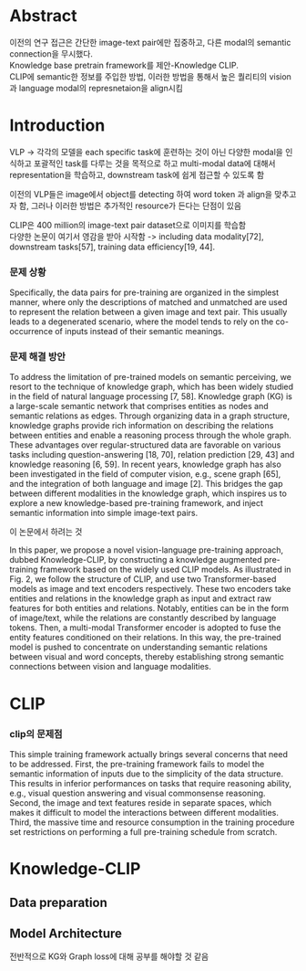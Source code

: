 # Abstract

이전의 연구 접근은 간단한 image-text pair에만 집중하고, 다른 modal의 semantic connection을 무시했다.    
Knowledge base pretrain framework를 제안-Knowledge CLIP.    
CLIP에 semantic한 정보를 주입한 방법, 이러한 방법을 통해서 높은 퀄리티의 vision 과 language modal의 represnetaion을 align시킴    

# Introduction

VLP -> 각각의 모델을 each specific task에 훈련하는 것이 아닌 다양한 modal을 인식하고 포괄적인 task를 다루는 것을 목적으로 하고 multi-modal data에 대해서 representation을 학습하고, downstream task에 쉽게 접근할 수 있도록 함       

이전의 VLP들은 image에서 object를 detecting 하여 word token 과 align을 맞추고자 함, 그러나 이러한 방법은 추가적인 resource가 든다는 단점이 있음    

CLIP은 400 million의 image-text pair dataset으로 이미지를 학습함    
다양한 논문이 여기서 영감을 받아 시작함 -> including data modality[72], downstream tasks[57], training data efficiency[19, 44].   


### 문제 상황

Specifically, the data pairs for pre-training are organized in the simplest manner, where only the descriptions of matched and unmatched are used to represent the relation between a given image and text pair. This usually leads to a degenerated scenario, where the model tends to rely on the co-occurrence of inputs instead of their semantic meanings.     

### 문제 해결 방안

To address the limitation of pre-trained models on semantic perceiving, we resort to the technique of knowledge graph, which has been widely studied in the field of natural language processing [7, 58]. Knowledge graph (KG) is a large-scale semantic network that comprises entities as nodes and semantic relations as edges. Through organizing data in a graph structure, knowledge graphs provide rich information on describing the relations between entities and enable a reasoning process through the whole graph. These advantages over regular-structured data are favorable on various tasks including question-answering [18, 70], relation prediction [29, 43] and knowledge reasoning [6, 59]. In recent years, knowledge graph has also been investigated in the field of computer vision, e.g., scene graph [65], and the integration of both language and image [2]. This bridges the gap between different modalities in the knowledge graph, which inspires us to explore a new knowledge-based pre-training framework, and inject semantic information into simple image-text pairs.    


이 논문에서 하려는 것 

In this paper, we propose a novel vision-language pre-training approach, dubbed Knowledge-CLIP, by constructing a knowledge augmented pre-training framework based on the widely used CLIP models. As illustrated in Fig. 2, we follow the structure of CLIP, and use two Transformer-based models as image and text encoders respectively. These two encoders take entities and relations in the knowledge graph as input and extract raw features for both entities and relations. Notably, entities can be in the form of image/text, while the relations are constantly described by language tokens. Then, a multi-modal Transformer encoder is adopted to fuse the entity features conditioned on their relations. In this way, the pre-trained model is pushed to concentrate on understanding semantic relations between visual and word concepts, thereby establishing strong semantic connections between vision and language modalities.


# CLIP

### clip의 문제점

This simple training framework actually brings several concerns that need to be addressed. First, the pre-training framework fails to model the semantic information of inputs due to the simplicity of the data structure. This results in inferior performances on tasks that require reasoning ability, e.g., visual question answering and visual commonsense reasoning. Second, the image and text features reside in separate spaces, which makes it difficult to model the interactions between different modalities. Third, the massive time and resource consumption in the training procedure set restrictions on performing a full pre-training schedule from scratch.

# Knowledge-CLIP

## Data preparation

## Model Architecture



전반적으로 KG와 Graph loss에 대해 공부를 해야할 것 같음